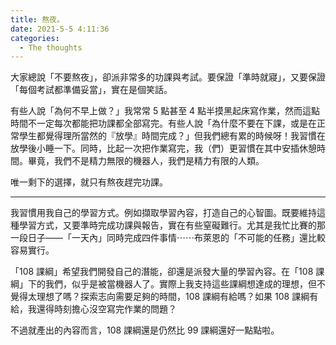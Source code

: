 ```yaml
---
title: 熬夜。
date: 2021-5-5 4:11:36
categories:
  - The thoughts
---
```


大家總說「不要熬夜」，卻派非常多的功課與考試。要保證「準時就寢」，又要保證「每個考試都準備妥當」，實在是個笑話。

有些人說「為何不早上做？」我常常 5 點甚至 4 點半摸黑起床寫作業，然而這點時間不一定每次都能把功課都全部寫完。有些人說「為什麼不要在下課，或是在正常學生都覺得理所當然的『放學』時間完成？」但我們總有累的時候呀！我習慣在放學後小睡一下。同時，比起一次把作業寫完，我（們）更習慣在其中安插休憩時間。畢竟，我們不是精力無限的機器人，我們是精力有限的人類。

唯一剩下的選擇，就只有熬夜趕完功課。

---

我習慣用我自己的學習方式。例如擷取學習內容，打造自己的心智圖。既要維持這種學習方式，又要準時完成功課與報告，實在有些窒礙難行。尤其是我忙比賽的那一段日子——「一天內」同時完成四件事情⋯⋯布萊恩的「不可能的任務」還比較容易實行。

「108 課綱」希望我們開發自己的潛能，卻還是派發大量的學習內容。在「108 課綱」下的我們，似乎是被當機器人了。實際上我支持這些課綱想達成的理想，但不覺得太理想了嗎？探索志向需要足夠的時間，108 課綱有給嗎？如果 108 課綱有給，我還得時刻擔心沒空寫完作業的問題？

不過就產出的內容而言，108 課綱還是仍然比 99 課綱還好一點點啦。
